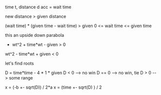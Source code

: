 time t, distance d
acc = wait time

new distance > given distance

(wait time) * (given time - wait time) > given
0 <= wait time <= given time

this an upside down parabola

- wt^2 + time*wt - given > 0

wt^2 - time*wt + given < 0

let's find roots

D = time*time - 4 * 1 * given
D < 0 --> no win
D == 0 --> no win, tie
D > 0 --> some range

x = (-b +- sqrt(D)) / 2*a
x = (time +- sqrt(D) ) / 2